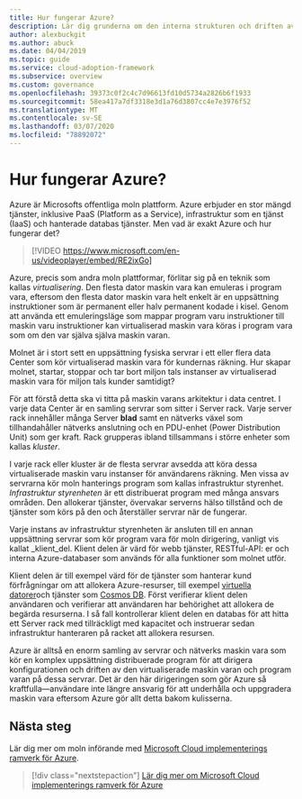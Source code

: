 ```yaml
---
title: Hur fungerar Azure?
description: Lär dig grunderna om den interna strukturen och driften av Azures moln plattform och molnbaserad virtualisering.
author: alexbuckgit
ms.author: abuck
ms.date: 04/04/2019
ms.topic: guide
ms.service: cloud-adoption-framework
ms.subservice: overview
ms.custom: governance
ms.openlocfilehash: 39373c0f2c4c7d96613fd10d5734a2826b6f1933
ms.sourcegitcommit: 58ea417a7df3318e3d1a76d3807cc4e7e3976f52
ms.translationtype: MT
ms.contentlocale: sv-SE
ms.lasthandoff: 03/07/2020
ms.locfileid: "78892072"
---
```

<!-- markdownlint-disable MD026 -->

# <a name="how-does-azure-work"></a>Hur fungerar Azure?

Azure är Microsofts offentliga moln plattform. Azure erbjuder en stor mängd tjänster, inklusive PaaS (Platform as a Service), infrastruktur som en tjänst (IaaS) och hanterade databas tjänster. Men vad är exakt Azure och hur fungerar det?

<!-- markdownlint-disable MD034 -->

> [!VIDEO https://www.microsoft.com/en-us/videoplayer/embed/RE2ixGo]

Azure, precis som andra moln plattformar, förlitar sig på en teknik som kallas _virtualisering_. Den flesta dator maskin vara kan emuleras i program vara, eftersom den flesta dator maskin vara helt enkelt är en uppsättning instruktioner som är permanent eller halv permanent kodade i kisel. Genom att använda ett emuleringsläge som mappar program varu instruktioner till maskin varu instruktioner kan virtualiserad maskin vara köras i program vara som om den var själva själva maskin varan.

Molnet är i stort sett en uppsättning fysiska servrar i ett eller flera data Center som kör virtualiserad maskin vara för kundernas räkning. Hur skapar molnet, startar, stoppar och tar bort miljon tals instanser av virtualiserad maskin vara för miljon tals kunder samtidigt?

För att förstå detta ska vi titta på maskin varans arkitektur i data centret. I varje data Center är en samling servrar som sitter i Server rack. Varje server rack innehåller många Server **blad** samt en nätverks växel som tillhandahåller nätverks anslutning och en PDU-enhet (Power Distribution Unit) som ger kraft. Rack grupperas ibland tillsammans i större enheter som kallas _kluster_.

I varje rack eller kluster är de flesta servrar avsedda att köra dessa virtualiserade maskin varu instanser för användarens räkning. Men vissa av servrarna kör moln hanterings program som kallas infrastruktur styrenhet. _Infrastruktur styrenheten_ är ett distribuerat program med många ansvars områden. Den allokerar tjänster, övervakar serverns hälso tillstånd och de tjänster som körs på den och återställer servrar när de fungerar.

Varje instans av infrastruktur styrenheten är ansluten till en annan uppsättning servrar som kör program vara för moln dirigering, vanligt vis kallat _klient_del. Klient delen är värd för webb tjänster, RESTful-API: er och interna Azure-databaser som används för alla funktioner som molnet utför.

Klient delen är till exempel värd för de tjänster som hanterar kund förfrågningar om att allokera Azure-resurser, till exempel [virtuella datorer](https://docs.microsoft.com/azure/virtual-machines)och tjänster som [Cosmos DB](https://docs.microsoft.com/azure/cosmos-db/introduction). Först verifierar klient delen användaren och verifierar att användaren har behörighet att allokera de begärda resurserna. I så fall kontrollerar klient delen en databas för att hitta ett Server rack med tillräckligt med kapacitet och instruerar sedan infrastruktur hanteraren på racket att allokera resursen.

Azure är alltså en enorm samling av servrar och nätverks maskin vara som kör en komplex uppsättning distribuerade program för att dirigera konfigurationen och driften av den virtualiserade maskin varan och program varan på dessa servrar. Det är den här dirigeringen som gör Azure så kraftfulla&mdash;användare inte längre ansvarig för att underhålla och uppgradera maskin vara eftersom Azure gör allt detta bakom kulisserna.

## <a name="next-steps"></a>Nästa steg

Lär dig mer om moln införande med [Microsoft Cloud implementerings ramverk för Azure](https://docs.microsoft.com/azure/cloud-adoption-framework).

> [!div class="nextstepaction"]
> [Lär dig mer om Microsoft Cloud implementerings ramverk för Azure](https://docs.microsoft.com/azure/cloud-adoption-framework)
